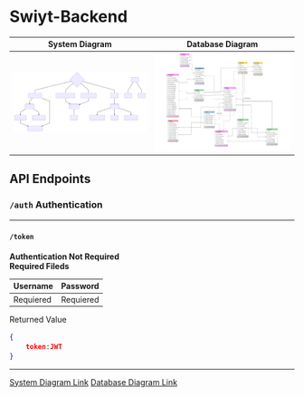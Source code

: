 # Swiyt-Backend
|System Diagram|Database Diagram|
|--------|-------|
|[![System Diagram](/doc/diagram-01.svg "System Diagram")][System Diagram]|[![Database Diagram](doc/database.svg "Database Diagram")][Database Diagram]|


## API Endpoints

### `/auth` Authentication
---
#### `/token`
**Authentication Not Required**
<br>
**Required Fileds**

|Username|Password|
|--|--|
|Requiered|Requiered|

Returned Value

```json
{
	token:JWT
}
```
---






[System Diagram Link][System Diagram]
[Database Diagram Link][Database Diagram]


[System Diagram]: <https://bit.ly/2ls3TlU>
[Database Diagram]: <https://i.hizliresim.com/5Nnnrz.png>
<!--stackedit_data:
eyJoaXN0b3J5IjpbLTE1MzI2ODA4NzAsLTgzNTM1OTkxNCw0ND
Y1MTk4MDJdfQ==
-->